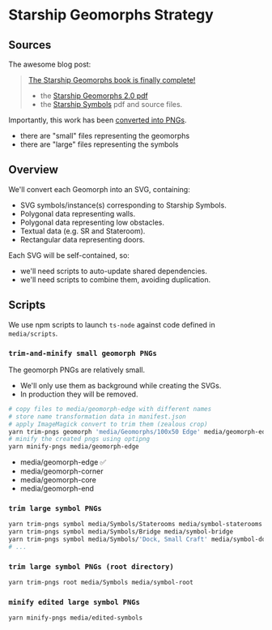 #  Starship Geomorphs Strategy

## Sources

The awesome blog post:
> [The Starship Geomorphs book is finally complete!](http://travellerrpgblog.blogspot.com/2018/10/the-starship-geomorphs-book-if-finally.html)
> - the [Starship Geomorphs 2.0 pdf](https://drive.google.com/file/d/19nydz3BZ2T2aFihs1aKOS3-ziH4JY5g8/view)
> - the [Starship Symbols](https://drive.google.com/drive/folders/187mYl8Pyo-nxA8SI6D1WeJ9bnpJXNuDt) pdf and source files.

Importantly, this work has been [converted into PNGs](http://gurpsland.no-ip.org/geomorphs/).
- there are "small" files representing the geomorphs
- there are "large" files representing the symbols

## Overview

We'll convert each Geomorph into an SVG, containing:
- SVG symbols/instance(s) corresponding to Starship Symbols.
- Polygonal data representing walls.
- Polygonal data representing low obstacles.
- Textual data (e.g. SR and Stateroom).
- Rectangular data representing doors.

Each SVG will be self-contained, so:
- we'll need scripts to auto-update shared dependencies.
- we'll need scripts to combine them, avoiding duplication.

## Scripts

We use npm scripts to launch `ts-node` against code defined in `media/scripts`.

### `trim-and-minify small geomorph PNGs`

The geomorph PNGs are relatively small.
- We'll only use them as background while creating the SVGs.
- In production they will be removed.

```sh
# copy files to media/geomorph-edge with different names
# store name transformation data in manifest.json
# apply ImageMagick convert to trim them (zealous crop)
yarn trim-pngs geomorph 'media/Geomorphs/100x50 Edge' media/geomorph-edge
# minify the created pngs using optipng
yarn minify-pngs media/geomorph-edge
```

- media/geomorph-edge ✅
- media/geomorph-corner
- media/geomorph-core
- media/geomorph-end

### `trim large symbol PNGs`

```sh
yarn trim-pngs symbol media/Symbols/Staterooms media/symbol-staterooms
yarn trim-pngs symbol media/Symbols/Bridge media/symbol-bridge
yarn trim-pngs symbol media/Symbols/'Dock, Small Craft' media/symbol-dock-small-craft
# ...
```

### `trim large symbol PNGs (root directory)`

```sh
yarn trim-pngs root media/Symbols media/symbol-root
```

### `minify edited large symbol PNGs`

```sh
yarn minify-pngs media/edited-symbols
```